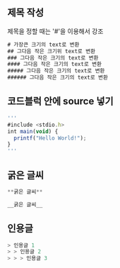 ## 제목 작성

제목을 정할 때는 '#'을 이용해서 강조

```jsx
# 가장큰 크기의 text로 변환
## 그다음 작은 크기위 text로 변환
### 그다음 작은 크기의 text로 변환
#### 그다음 작은 크기의 text로 변환
##### 그다음 작은 크기의 text로 변환
###### 그다음 작은 크기의 text로 변환
```

## 코드블럭 안에 source 넣기

```jsx
'''
#include <stdio.h>
int main(void) {
  printf("Hello World!");
}
'''
```

## 굵은 글씨

```jsx
**굵은 글씨**

__굵은 글씨__
```

## 인용글

```jsx
> 인용글 1
> > 인용글 2
> > > 인용글 3
```